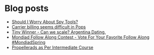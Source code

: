 # Blog posts
<!-- BLOG-POST-LIST:START -->
- [Should I Worry About Spy Tools?](https://afflift.com/f/threads/should-i-worry-about-spy-tools.10609/)
- [Carrier billing seems difficult in Pops](https://afflift.com/f/threads/carrier-billing-seems-difficult-in-pops.10593/)
- [Tiny Winner - Can we scale? Argentina Dating.](https://afflift.com/f/threads/tiny-winner-can-we-scale-argentina-dating.10621/)
- [Mondiad Follow Along Contest - Vote For Your Favorite Follow Along #MondiadSpring](https://afflift.com/f/threads/mondiad-follow-along-contest-vote-for-your-favorite-follow-along-mondiadspring.10592/)
- [Propellerads as Per Intermediate Course](https://afflift.com/f/threads/propellerads-as-per-intermediate-course.10626/)
<!-- BLOG-POST-LIST:END -->

